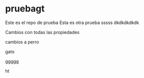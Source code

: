 # pruebagt
Este es el repo de prueba
Esta es otra prueba
sssss
dkdkdkdkdk

Cambios con todas las propiedades

cambios a
perro

gato

ggggg

ht